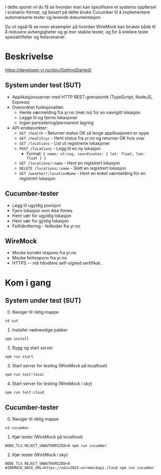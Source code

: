 I dette sporet vil du få se hvordan man kan spesifisere et systems oppførsel i scenario-format, og basert på dette bruke Cucumber til å implementere automatiserte tester og levende dokumentasjon.

Du vil også få se noen eksempler på hvordan WireMock kan brukes både til å redusere avhengigheter og gi mer stabile tester, og for å enklere teste spesialtilfeller og feilscenarier.

# Beskrivelse

https://developer.yr.no/doc/GettingStarted/

## System under test (SUT)

* Applikasjonsserver med HTTP REST-grensesnitt (TypeScript, NodeJS, Express)
* Overordnet funksjonalitet:
    * Hente værmelding fra yr.no (met.no) for en navngitt lokasjon
    * Legge til og fjerne lokasjoner
    * Ingen persistering/permanent lagring
* API-endepunkter:
    * `GET /health` - Returner status OK så lenge applikasjonen er oppe
    * `GET /health/yr` - Hent status fra yr.no og returner OK hvis svar
    * `GET /locations` - List ut registrerte lokasjoner
    * `POST /locations` - Legg til en ny lokasjon
        * Format: `{ name: string, coordinates: { lat: float, lon: float } }`
    * `GET /locations/:name` - Hent en registrert lokasjon
    * `DELETE /locations/:name` - Slett en registrert lokasjon
    * `GET /weather/:locationName` - Hent en enkel værmelding for en registrert lokasjon

## Cucumber-tester
* Legg til ugyldig posisjon
* Fjern lokasjon som ikke finnes
* Hent vær for ugyldig lokasjon
* Hent vær for gyldig lokasjon
* Feilhåndtering - feilkoder fra yr.no

## WireMock
* Mocke korrekt respons fra yr.no
* Mocke feilrespons fra yr.no
* HTTPS -- må håndtere self-signed sertifikat..


# Kom i gang

## System under test (SUT)
0. Naviger til riktig mappe
```
cd sut
```
1. Installer nødvendige pakker
```
npm install
```
2. Bygg og start server
```
npm run start
```
3. Start server for testing  (WireMock på localhost)
```
npm run test:local
```
4. Start server for testing (WireMock i sky)
```
npm run test:cloud
```

## Cucumber-tester
0. Naviger til riktig mappe
```
cd cucumber
```
1. Kjør tester (WireMock på localhost)
```
NODE_TLS_REJECT_UNAUTHORIZED=0 npm run cucumber
```
2. Kjør tester (WireMock i sky)
```
NODE_TLS_REJECT_UNAUTHORIZED=0 WIREMOCK_BASE_URL=https://odin2023.wiremockapi.cloud npm run cucumber
```
